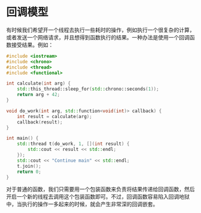 # 回调模型

有时候我们希望开一个线程去执行一些耗时的操作，例如执行一个很复杂的计算，或者发送一个网络请求，并且想得到函数执行的结果。一种办法是使用一个回调函数接受结果。例如：

```cpp
#include <iostream>
#include <chrono>
#include <thread>
#include <functional>

int calculate(int arg) {
    std::this_thread::sleep_for(std::chrono::seconds(1));
    return arg + 42;
}

void do_work(int arg, std::function<void(int)> callback) {    
    int result = calculate(arg);
    callback(result);
}

int main() {
    std::thread t(do_work, 1, [](int result) {
        std::cout << result << std::endl;
    });
    std::cout << "Continue main" << std::endl;
    t.join();
    return 0;
}
```

对于普通的函数，我们只需要用一个包装函数来负责将结果传递给回调函数，然后开启一个新的线程去调用这个包装函数即可。不过，回调函数容易陷入回调地狱中，当执行的操作一多起来的时候，就会产生非常深的回调嵌套。